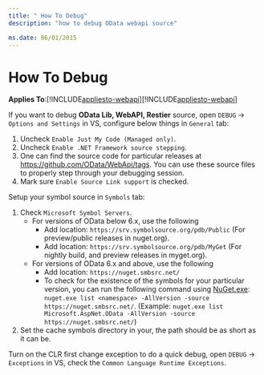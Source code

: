```yaml
---
title: " How To Debug"
description: "how to debug OData webapi source"

ms.date: 06/01/2015
---
```

# How To Debug
**Applies To**:[!INCLUDE[appliesto-webapi](../includes/appliesto-webapi-v7.md)][!INCLUDE[appliesto-webapi](../includes/appliesto-webapi-v6.md)]

If you want to debug **OData Lib, WebAPI, Restier** source, open `DEBUG` -> `Options and Settings` in VS, configure below things in `General` tab:

1. Uncheck `Enable Just My Code (Managed only)`.
2. Uncheck `Enable .NET Framework source stepping`.
3. One can find the source code for particular releases at https://github.com/OData/WebApi/tags. You can use these source files to properly step through your debugging session.
4. Mark sure `Enable Source Link support` is checked.

Setup your symbol source in `Symbols` tab:

1. Check `Microsoft Symbol Servers`.
    * For versions of OData below 6.x, use the following
        * Add location: `https://srv.symbolsource.org/pdb/Public` (For preview/public releases in nuget.org).
        * Add location: `https://srv.symbolsource.org/pdb/MyGet` (For nightly build, and preview releases in myget.org).
    * For versions of OData 6.x and above, use the following
        * Add location: `https://nuget.smbsrc.net/`
        * To check for the existence of the symbols for your particular version, you can run the following command using [NuGet.exe](https://www.nuget.org/downloads): `nuget.exe list <namespace> -AllVersion -source https://nuget.smbsrc.net/`. (Example: `nuget.exe list Microsoft.AspNet.OData -AllVersion -source https://nuget.smbsrc.net/`)
2. Set the cache symbols directory in your, the path should be as short as it can be.

Turn on the CLR first change exception to do a quick debug, open `DEBUG` -> `Exceptions` in VS, check the `Common Language Runtime Exceptions`.
